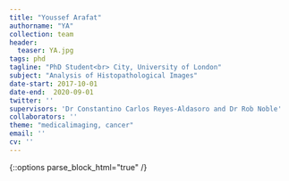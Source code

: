 ```yaml
---
title: "Youssef Arafat"
authorname: "YA"
collection: team
header:
  teaser: YA.jpg
tags: phd
tagline: "PhD Student<br> City, University of London"
subject: "Analysis of Histopathological Images"
date-start: 2017-10-01
date-end:  2020-09-01
twitter: ''
supervisors: 'Dr Constantino Carlos Reyes-Aldasoro and Dr Rob Noble'
collaborators: ''
theme: "medicalimaging, cancer"
email: ''
cv: ''
---
```

{::options parse_block_html="true" /}

<p align= "justify">
